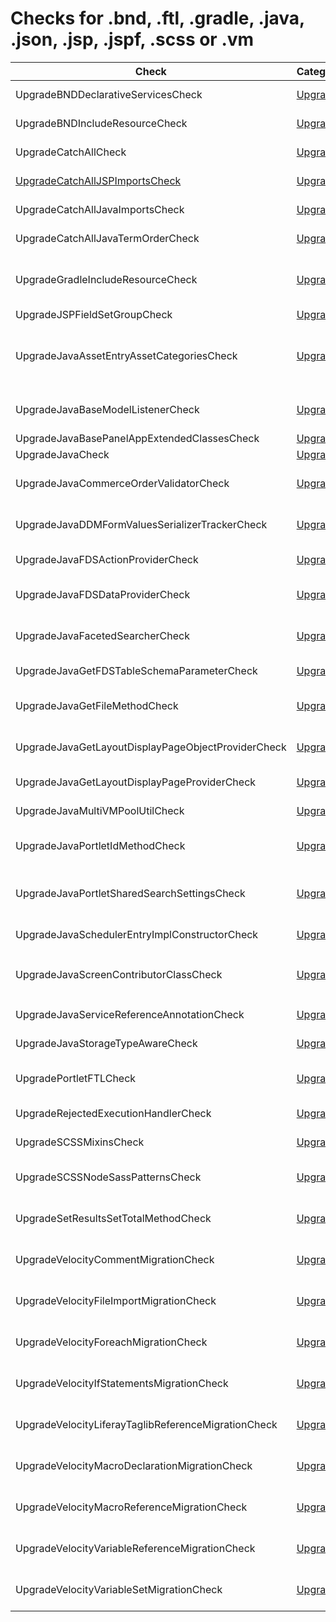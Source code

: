 # Checks for .bnd, .ftl, .gradle, .java, .json, .jsp, .jspf, .scss or .vm

Check | Category | Description
----- | -------- | -----------
UpgradeBNDDeclarativeServicesCheck | [Upgrade](upgrade_checks.markdown#upgrade-checks) | Adds `-dsannotations-options: inherit` to `bnd.bnd` if it does not yet exist. |
UpgradeBNDIncludeResourceCheck | [Upgrade](upgrade_checks.markdown#upgrade-checks) | Checks if the property value `-includeresource` or `Include-Resource` exists and removes it. |
UpgradeCatchAllCheck | [Upgrade](upgrade_checks.markdown#upgrade-checks) | Performs replacements on Liferay's outdated code. |
[UpgradeCatchAllJSPImportsCheck](check/jsp_imports_check.markdown#jspimportscheck) | [Upgrade](upgrade_checks.markdown#upgrade-checks) | Sorts and groups imports in `UpgradeCatchAllCheck.testjsp` file. |
UpgradeCatchAllJavaImportsCheck | [Upgrade](upgrade_checks.markdown#upgrade-checks) | Sorts and groups imports in `UpgradeCatchAllCheck.testjava` file. |
UpgradeCatchAllJavaTermOrderCheck | [Upgrade](upgrade_checks.markdown#upgrade-checks) | Sorts javaterms in `UpgradeCatchAllCheck.testjava` file. |
UpgradeGradleIncludeResourceCheck | [Upgrade](upgrade_checks.markdown#upgrade-checks) | Replaces with `compileInclude` the configuration attribute for dependencies in `build.gradle` that are listed at `Include-Resource` property at `bnd.bnd` associated file. |
UpgradeJSPFieldSetGroupCheck | [Upgrade](upgrade_checks.markdown#upgrade-checks) | Run code to remove 'fieldset-group' tag. |
UpgradeJavaAssetEntryAssetCategoriesCheck | [Upgrade](upgrade_checks.markdown#upgrade-checks) | Replaces methods referring to class `AssetEntryAssetCategory` in class `AssetCategoryLocalService` with equivalent methods in class `AssetEntryAssetCategoryRelLocalService`. |
UpgradeJavaBaseModelListenerCheck | [Upgrade](upgrade_checks.markdown#upgrade-checks) | Add parameter in the onAfterUpdate and onBeforeUpdate methods of the BaseModelListener class. |
UpgradeJavaBasePanelAppExtendedClassesCheck | [Upgrade](upgrade_checks.markdown#upgrade-checks) | Replace the setPortlet method with getPortlet. |
UpgradeJavaCheck | [Upgrade](upgrade_checks.markdown#upgrade-checks) | Performs upgrade checks for `java` files. |
UpgradeJavaCommerceOrderValidatorCheck | [Upgrade](upgrade_checks.markdown#upgrade-checks) | Replace the parameter Int for BigDecimal of method validate of 'CommerceOrderValidator' interface. |
UpgradeJavaDDMFormValuesSerializerTrackerCheck | [Upgrade](upgrade_checks.markdown#upgrade-checks) | Replaces the references of `DDMFormValuesSerializerTracker` class and also its methods usages. |
UpgradeJavaFDSActionProviderCheck | [Upgrade](upgrade_checks.markdown#upgrade-checks) | Reorder parameters in the getDropdownItems method of the FDSDataProvider interface. |
UpgradeJavaFDSDataProviderCheck | [Upgrade](upgrade_checks.markdown#upgrade-checks) | Reorder parameters in the getItems and getItemsCount methods of the FDSDataProvider interface. |
UpgradeJavaFacetedSearcherCheck | [Upgrade](upgrade_checks.markdown#upgrade-checks) | Replaces the references of the `Indexer indexer = FacetedSearcher.getInstance();` declaration and `indexer.search` method call. |
UpgradeJavaGetFDSTableSchemaParameterCheck | [Upgrade](upgrade_checks.markdown#upgrade-checks) | Fill the new parameter of the method 'getFDSTableSchema' of 'FDSTableSchema'. |
UpgradeJavaGetFileMethodCheck | [Upgrade](upgrade_checks.markdown#upgrade-checks) | Run code migration of method from 'getFile' to 'getFileAsStream', and include a method 'FileUtil.createTempFile'. |
UpgradeJavaGetLayoutDisplayPageObjectProviderCheck | [Upgrade](upgrade_checks.markdown#upgrade-checks) | Replace parameter type long by ItemInfoReference in the getLayoutDisplayPageObjectProvider method. |
UpgradeJavaGetLayoutDisplayPageProviderCheck | [Upgrade](upgrade_checks.markdown#upgrade-checks) | Replace getLayoutDisplayPageProvider by getLayoutDisplayPageProviderByClassName. |
UpgradeJavaMultiVMPoolUtilCheck | [Upgrade](upgrade_checks.markdown#upgrade-checks) | Replaces the references of the MultiVMPoolUtil class and also its methods usages. |
UpgradeJavaPortletIdMethodCheck | [Upgrade](upgrade_checks.markdown#upgrade-checks) | Replace the 'document.get(Field.PORTLET_ID)' by the new interface 'PortletProviderUtil.getPortletId'. |
UpgradeJavaPortletSharedSearchSettingsCheck | [Upgrade](upgrade_checks.markdown#upgrade-checks) | Replaces the Optional return type of the methods `getParameterValues` and `getPortletPreferences` of `PortletSharedSearchSettings` class. |
UpgradeJavaSchedulerEntryImplConstructorCheck | [Upgrade](upgrade_checks.markdown#upgrade-checks) | Replace constructors that use the empty constructor of the SchedulerEntryImpl class. |
UpgradeJavaScreenContributorClassCheck | [Upgrade](upgrade_checks.markdown#upgrade-checks) | Replace class `PortalSettingsConfigurationScreenContributor` by `ConfigurationScreenWrapper` and create an inner class. |
UpgradeJavaServiceReferenceAnnotationCheck | [Upgrade](upgrade_checks.markdown#upgrade-checks) | Run code migration to replace '@ServiceReference' by '@Reference'. |
UpgradeJavaStorageTypeAwareCheck | [Upgrade](upgrade_checks.markdown#upgrade-checks) | Run code to delete StorageTypeAware interface. |
UpgradePortletFTLCheck | [Upgrade](upgrade_checks.markdown#upgrade-checks) | Include the CSS classes 'cadmin' and include for impression of 'right cadmin' in 'portlet.ftl' file. |
UpgradeRejectedExecutionHandlerCheck | [Upgrade](upgrade_checks.markdown#upgrade-checks) | Replace Liferay's RejectedExecutionHandler with Java's RejectedExecutionHandler. |
UpgradeSCSSMixinsCheck | [Upgrade](upgrade_checks.markdown#upgrade-checks) | Replace outdated mixins (e.g. media-query, respond-to, etc.). |
UpgradeSCSSNodeSassPatternsCheck | [Upgrade](upgrade_checks.markdown#upgrade-checks) | Run code migration of Dart Sass deprecated patterns (e.g., the division operation using the '/' character, the interpolation syntax, etc.). |
UpgradeSetResultsSetTotalMethodCheck | [Upgrade](upgrade_checks.markdown#upgrade-checks) | Replaces methods setResults and setTotal from SearchContainer with the method setResultsAndTotal only. |
UpgradeVelocityCommentMigrationCheck | [Upgrade](upgrade_checks.markdown#upgrade-checks) | Run code migration of comments from a Velocity file to a Freemarker file with the syntax replacements. |
UpgradeVelocityFileImportMigrationCheck | [Upgrade](upgrade_checks.markdown#upgrade-checks) | Run code migration of file import from a Velocity file to a Freemarker file with the syntax replacements. |
UpgradeVelocityForeachMigrationCheck | [Upgrade](upgrade_checks.markdown#upgrade-checks) | Run code migration of references to Foreach statement from a Velocity file to a Freemarker file with the syntax replacements. |
UpgradeVelocityIfStatementsMigrationCheck | [Upgrade](upgrade_checks.markdown#upgrade-checks) | Run code migration of references to If statements from a Velocity file to a Freemarker file with the syntax replacements. |
UpgradeVelocityLiferayTaglibReferenceMigrationCheck | [Upgrade](upgrade_checks.markdown#upgrade-checks) | Run code migration of references to specific Liferay taglib from a Velocity file to a Freemarker file with the syntax replacements. |
UpgradeVelocityMacroDeclarationMigrationCheck | [Upgrade](upgrade_checks.markdown#upgrade-checks) | Run code migration of references to Macro statement from a Velocity file to a Freemarker file with the syntax replacements. |
UpgradeVelocityMacroReferenceMigrationCheck | [Upgrade](upgrade_checks.markdown#upgrade-checks) | Run code migration of references to a custom Macro statement from a Velocity file to a Freemarker file with the syntax replacements. |
UpgradeVelocityVariableReferenceMigrationCheck | [Upgrade](upgrade_checks.markdown#upgrade-checks) | Run code migration of references to variables from a Velocity file to a Freemarker file with the syntax replacements. |
UpgradeVelocityVariableSetMigrationCheck | [Upgrade](upgrade_checks.markdown#upgrade-checks) | Run code migration of set variables from a Velocity file to a Freemarker file with the syntax replacements. |